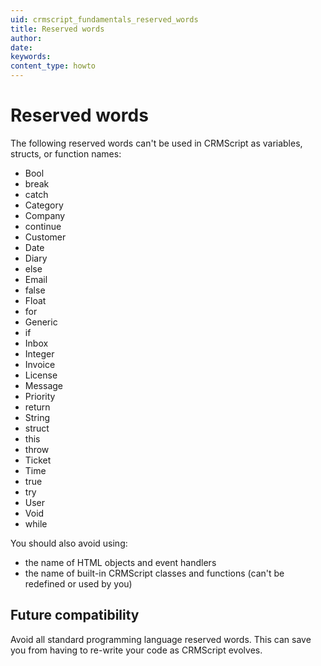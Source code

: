 ```yaml
---
uid: crmscript_fundamentals_reserved_words
title: Reserved words
author:
date:
keywords:
content_type: howto
---
```


# Reserved words

The following reserved words can't be used in CRMScript as variables, structs, or function names:

* Bool
* break
* catch
* Category
* Company
* continue
* Customer
* Date
* Diary
* else
* Email
* false
* Float
* for
* Generic
* if
* Inbox
* Integer
* Invoice
* License
* Message
* Priority
* return
* String
* struct
* this
* throw
* Ticket
* Time
* true
* try
* User
* Void
* while

You should also avoid using:

* the name of HTML objects and event handlers
* the name of built-in CRMScript classes and functions (can't be redefined or used by you)

## Future compatibility

Avoid all standard programming language reserved words.
This can save you from having to re-write your code as CRMScript evolves.
